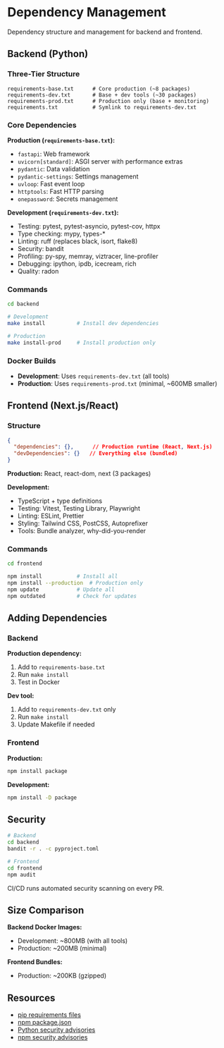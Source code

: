 # Dependency Management

Dependency structure and management for backend and frontend.

## Backend (Python)

### Three-Tier Structure

```
requirements-base.txt      # Core production (~8 packages)
requirements-dev.txt       # Base + dev tools (~30 packages)
requirements-prod.txt      # Production only (base + monitoring)
requirements.txt           # Symlink to requirements-dev.txt
```

### Core Dependencies

**Production (`requirements-base.txt`):**
- `fastapi`: Web framework
- `uvicorn[standard]`: ASGI server with performance extras
- `pydantic`: Data validation
- `pydantic-settings`: Settings management
- `uvloop`: Fast event loop
- `httptools`: Fast HTTP parsing
- `onepassword`: Secrets management

**Development (`requirements-dev.txt`):**
- Testing: pytest, pytest-asyncio, pytest-cov, httpx
- Type checking: mypy, types-*
- Linting: ruff (replaces black, isort, flake8)
- Security: bandit
- Profiling: py-spy, memray, viztracer, line-profiler
- Debugging: ipython, ipdb, icecream, rich
- Quality: radon

### Commands

```bash
cd backend

# Development
make install          # Install dev dependencies

# Production
make install-prod     # Install production only
```

### Docker Builds

- **Development**: Uses `requirements-dev.txt` (all tools)
- **Production**: Uses `requirements-prod.txt` (minimal, ~600MB smaller)

## Frontend (Next.js/React)

### Structure

```json
{
  "dependencies": {},      // Production runtime (React, Next.js)
  "devDependencies": {}   // Everything else (bundled)
}
```

**Production:** React, react-dom, next (3 packages)

**Development:**
- TypeScript + type definitions
- Testing: Vitest, Testing Library, Playwright
- Linting: ESLint, Prettier
- Styling: Tailwind CSS, PostCSS, Autoprefixer
- Tools: Bundle analyzer, why-did-you-render

### Commands

```bash
cd frontend

npm install           # Install all
npm install --production  # Production only
npm update            # Update all
npm outdated          # Check for updates
```

## Adding Dependencies

### Backend

**Production dependency:**
1. Add to `requirements-base.txt`
2. Run `make install`
3. Test in Docker

**Dev tool:**
1. Add to `requirements-dev.txt` only
2. Run `make install`
3. Update Makefile if needed

### Frontend

**Production:**
```bash
npm install package
```

**Development:**
```bash
npm install -D package
```

## Security

```bash
# Backend
cd backend
bandit -r . -c pyproject.toml

# Frontend
cd frontend
npm audit
```

CI/CD runs automated security scanning on every PR.

## Size Comparison

**Backend Docker Images:**
- Development: ~800MB (with all tools)
- Production: ~200MB (minimal)

**Frontend Bundles:**
- Production: ~200KB (gzipped)

## Resources

- [pip requirements files](https://pip.pypa.io/en/stable/reference/requirements-file-format/)
- [npm package.json](https://docs.npmjs.com/cli/v10/configuring-npm/package-json)
- [Python security advisories](https://pypi.org/project/safety/)
- [npm security advisories](https://docs.npmjs.com/auditing-package-dependencies-for-security-vulnerabilities)
